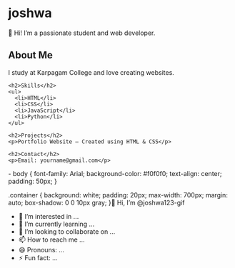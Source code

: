 <!DOCTYPE html>
<html lang="en">
<head>
  <meta charset="UTF-8">
  <title> joshwa - Portfolio</title>
  <link rel="stylesheet" href="style.css">
</head>
<body>
  <div class="container">
    <h1>joshwa </h1>
    <p>👋 Hi! I’m a passionate student and web developer.</p>
    <h2>About Me</h2>
    <p>I study at Karpagam College and love creating websites.</p>

    <h2>Skills</h2>
    <ul>
      <li>HTML</li>
      <li>CSS</li>
      <li>JavaScript</li>
      <li>Python</li>
    </ul>

    <h2>Projects</h2>
    <p>Portfolio Website – Created using HTML & CSS</p>

    <h2>Contact</h2>
    <p>Email: yourname@gmail.com</p>
  </div>
</body>
</html>- body {
  font-family: Arial;
  background-color: #f0f0f0;
  text-align: center;
  padding: 50px;
}

.container {
  background: white;
  padding: 20px;
  max-width: 700px;
  margin: auto;
  box-shadow: 0 0 10px gray;
}👋 Hi, I’m @joshwa123-gif
- 👀 I’m interested in ...
- 🌱 I’m currently learning ...
- 💞️ I’m looking to collaborate on ...
- 📫 How to reach me ...
- 😄 Pronouns: ...
- ⚡ Fun fact: ...

<!---
joshwa123-gif/joshwa123-gif is a ✨ special ✨ repository because its `README.md` (this file) appears on your GitHub profile.
You can click the Preview link to take a look at your changes.
--->
